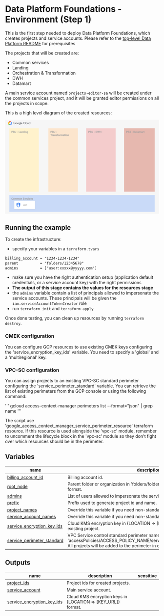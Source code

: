 # Data Platform Foundations - Environment (Step 1)

This is the first step needed to deploy Data Platform Foundations, which creates projects and service accounts. Please refer to the [top-level Data Platform README](../README.md) for prerequisites.

The projects that will be created are:

- Common services
- Landing
- Orchestration & Transformation
- DWH
- Datamart

A main service account named `projects-editor-sa` will be created under the common services project, and it will be granted editor permissions on all the projects in scope.

This is a high level diagram of the created resources:

![Environment -  Phase 1](./diagram.png "High-level Environment diagram")

## Running the example

To create the infrastructure:

- specify your variables in a `terraform.tvars`

```tfm
billing_account = "1234-1234-1234"
parent          = "folders/12345678"
admins          = ["user:xxxxx@yyyyy.com"]
```

- make sure you have the right authentication setup (application default credentials, or a service account key) with the right permissions
- **The output of this stage contains the values for the resources stage**
- the `admins` variable contain a list of principals allowed to impersonate the service accounts. These principals will be given the `iam.serviceAccountTokenCreator` role
- run `terraform init` and `terraform apply`

Once done testing, you can clean up resources by running `terraform destroy`.

### CMEK configuration
You can configure GCP resources to use existing CMEK keys configuring the 'service_encryption_key_ids' variable. You need to specify a 'global' and a 'multiregional' key.

### VPC-SC configuration
You can assign projects to an existing VPC-SC standard perimeter configuring the 'service_perimeter_standard' variable. You can retrieve the list of existing perimeters from the GCP console or using the following command:

'''
gcloud access-context-manager perimeters list --format="json" | grep name
'''

The script use 'google_access_context_manager_service_perimeter_resource' terraform resource. If this resource is used alongside the 'vpc-sc' module, remember to uncomment the lifecycle block in the 'vpc-sc' module so they don't fight over which resources should be in the perimeter.
<!-- BEGIN TFDOC -->

## Variables

| name | description | type | required | default |
|---|---|:---:|:---:|:---:|
| [billing_account_id](variables.tf#L21) | Billing account id. | <code>string</code> | ✓ |  |
| [root_node](variables.tf#L50) | Parent folder or organization in 'folders/folder_id' or 'organizations/org_id' format. | <code>string</code> | ✓ |  |
| [admins](variables.tf#L15) | List of users allowed to impersonate the service account. | <code>list&#40;string&#41;</code> |  | <code>null</code> |
| [prefix](variables.tf#L26) | Prefix used to generate project id and name. | <code>string</code> |  | <code>null</code> |
| [project_names](variables.tf#L32) | Override this variable if you need non-standard names. | <code title="object&#40;&#123;&#10;  datamart       &#61; string&#10;  dwh            &#61; string&#10;  landing        &#61; string&#10;  services       &#61; string&#10;  transformation &#61; string&#10;&#125;&#41;">object&#40;&#123;&#8230;&#125;&#41;</code> |  | <code title="&#123;&#10;  datamart       &#61; &#34;datamart&#34;&#10;  dwh            &#61; &#34;datawh&#34;&#10;  landing        &#61; &#34;landing&#34;&#10;  services       &#61; &#34;services&#34;&#10;  transformation &#61; &#34;transformation&#34;&#10;&#125;">&#123;&#8230;&#125;</code> |
| [service_account_names](variables.tf#L55) | Override this variable if you need non-standard names. | <code title="object&#40;&#123;&#10;  main &#61; string&#10;&#125;&#41;">object&#40;&#123;&#8230;&#125;&#41;</code> |  | <code title="&#123;&#10;  main &#61; &#34;data-platform-main&#34;&#10;&#125;">&#123;&#8230;&#125;</code> |
| [service_encryption_key_ids](variables.tf#L65) | Cloud KMS encryption key in {LOCATION => [KEY_URL]} format. Keys belong to existing project. | <code title="object&#40;&#123;&#10;  multiregional &#61; string&#10;  global        &#61; string&#10;&#125;&#41;">object&#40;&#123;&#8230;&#125;&#41;</code> |  | <code title="&#123;&#10;  multiregional &#61; null&#10;  global        &#61; null&#10;&#125;">&#123;&#8230;&#125;</code> |
| [service_perimeter_standard](variables.tf#L78) | VPC Service control standard perimeter name in the form of 'accessPolicies/ACCESS_POLICY_NAME/servicePerimeters/PERIMETER_NAME'. All projects will be added to the perimeter in enforced mode. | <code>string</code> |  | <code>null</code> |

## Outputs

| name | description | sensitive |
|---|---|:---:|
| [project_ids](outputs.tf#L17) | Project ids for created projects. |  |
| [service_account](outputs.tf#L28) | Main service account. |  |
| [service_encryption_key_ids](outputs.tf#L33) | Cloud KMS encryption keys in {LOCATION => [KEY_URL]} format. |  |

<!-- END TFDOC -->
